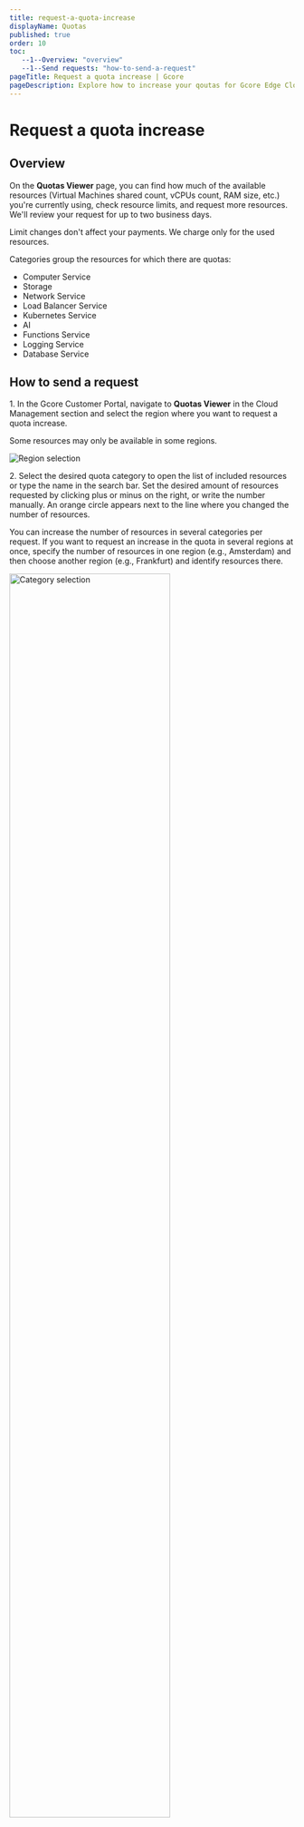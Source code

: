 ```yaml
---
title: request-a-quota-increase
displayName: Quotas
published: true
order: 10
toc: 
   --1--Overview: "overview"
   --1--Send requests: "how-to-send-a-request"
pageTitle: Request a quota increase | Gcore
pageDescription: Explore how to increase your qoutas for Gcore Edge Cloud resources.
---
```

# Request a quota increase

## Overview

On the **Quotas Viewer** page, you can find how much of the available resources (Virtual Machines shared count, vCPUs count, RAM size, etc.) you're currently using, check resource limits, and request more resources. We'll review your request for up to two business days.

<alert-element type="info" title="Info">

Limit changes don't affect your payments. We charge only for the used resources.

</alert-element>

Categories group the resources for which there are quotas:

- Computer Service
- Storage
- Network Service
- Load Balancer Service
- Kubernetes Service
- AI
- Functions Service
- Logging Service
- Database Service

## How to send a request

1\. In the Gcore Customer Portal, navigate to **Quotas Viewer** in the Cloud Management section and select the region where you want to request a quota increase.

<alert-element type="tip" title="Tip">
 
Some resources may only be available in some regions.

</alert-element>

<img src="https://assets.gcore.pro/docs/cloud/getting-started/request-a-quota-increase/request-quotas-10.png" alt="Region selection">

2\. Select the desired quota category to open the list of included resources or type the name in the search bar. Set the desired amount of resources requested by clicking plus or minus on the right, or write the number manually. An orange circle appears next to the line where you changed the number of resources.

<alert-element type="info" title="Info">

You can increase the number of resources in several categories per request. If you want to request an increase in the quota in several regions at once, specify the number of resources in one region (e.g., Amsterdam) and then choose another region (e.g., Frankfurt) and identify resources there.

</alert-element>

<img src="https://assets.gcore.pro/docs/cloud/getting-started/request-a-quota-increase/request-quotas-20.png" alt="Category selection" width="75%">

3\. Check whether the number of quotas in all regions (if you have selected several) is correct in the "Selected resources" block on the right. If something is wrong, correct it right in the block.

<img src="https://assets.gcore.pro/docs/cloud/getting-started/request-a-quota-increase/request-quotas-30.png" alt="Final check" width="50%">

4\. Leave a comment for our technical support—write what you are requesting resources for and click **Send request**.

<img src="https://assets.gcore.pro/docs/cloud/getting-started/request-a-quota-increase/request-quotas-40.png" alt="The field for the explanation comment" width="50%">

Note that you can send only ten quota requests not processed by the support team. Not processed requests mean that requests are in progress: not approved or rejected. You will see an error if there are more than ten quota requests. In this case, please get in touch with the support team.